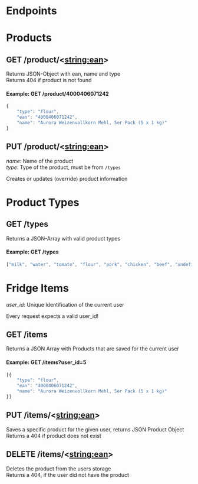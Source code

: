 # Endpoints

# Products
## GET /product/<<string:ean>>
Returns JSON-Object with ean, name and type  
Returns 404 if product is not found

#### Example: GET /product/4000406071242
```javascript
{
    "type": "flour",
    "ean": "4000406071242",
    "name": "Aurora Weizenvollkorn Mehl, 5er Pack (5 x 1 kg)"
}
```

## PUT /product/<<string:ean>>
_name_: Name of the product  
_type_: Type of the product, must be from `/types`

Creates or updates (override) product information

# Product Types

## GET /types
Returns a JSON-Array with valid product types
#### Example: GET /types
```javascript
["milk", "water", "tomato", "flour", "pork", "chicken", "beef", "undefined"]
```

# Fridge Items
_user_id_: Unique Identification of the current user

Every request expects a valid user_id!

## GET /items
Returns a JSON Array with Products that are saved for the current user

#### Example: GET /items?user_id=5
```javascript
[{
    "type": "flour",
    "ean": "4000406071242",
    "name": "Aurora Weizenvollkorn Mehl, 5er Pack (5 x 1 kg)"
}]
```

## PUT /items/<<string:ean>>
Saves a specific product for the given user, returns JSON Product Object  
Returns a 404 if product does not exist

## DELETE /items/<<string:ean>>
Deletes the product from the users storage  
Returns a 404, if the user did not have the product
